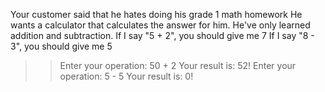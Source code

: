 Your customer said that he hates doing his grade 1 math homework
He wants a calculator that calculates the answer for him.
He've only learned addition and subtraction.
If I say "5 + 2", you should give me 7
If I say "8 - 3", you should give me 5


>> Enter your operation: 50 + 2
Your result is: 52!
>> Enter your operation: 5 - 5
Your result is: 0!